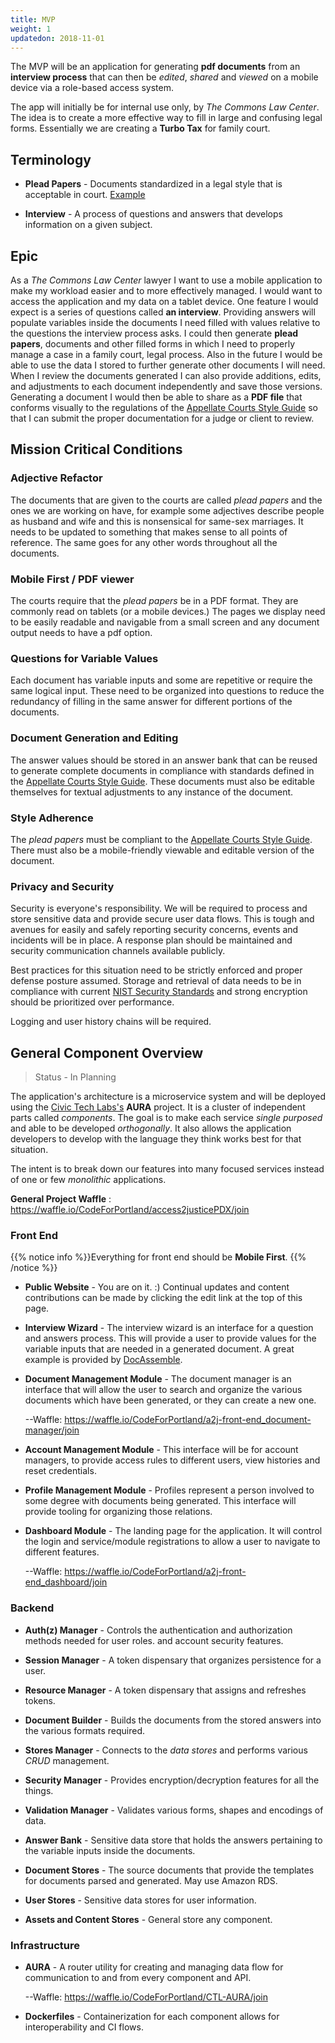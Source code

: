 ```yaml
---
title: MVP
weight: 1
updatedon: 2018-11-01
---
```


The MVP will be an application for generating **pdf documents** from an **interview process** that can then be *edited*, *shared* and *viewed* on a mobile device via a role-based access system.

The app will initially be for internal use only, by *The Commons Law Center*. The idea is to create a more effective way to fill in large and confusing legal forms.
Essentially we are creating a **Turbo Tax** for family court. 

## Terminology

- **Plead Papers** - Documents standardized in a legal style that is acceptable in court. [Example](https://drive.google.com/file/d/0B84afZwP6zYZR0JqVE5RaFBNZDFPMDFHdG03V2JkQi1Hbjhz/view?usp=sharing)

- **Interview** - A process of questions and answers that develops information on a given subject. 


## Epic

As a *The Commons Law Center* lawyer I want to use a mobile application to make my workload easier and to more effectively managed. I would want to access the application and my data on a tablet device. 
One feature I would expect is a series of questions called **an interview**. Providing answers will populate variables inside the documents I need filled with values relative to the questions the interview process asks.
I could then generate **plead papers**, documents and other filled forms in which I need to properly manage a case in a family court, legal process. 
Also in the future I would be able to use the data I stored to further generate other documents I will need. When I review the documents generated I can also provide additions, edits, and adjustments to each document independently and save those versions. 
Generating a document I would then be able to share as a **PDF file** that conforms visually to the regulations of the 
[Appellate Courts Style Guide](https://www.courts.oregon.gov/publications/Documents/UpdatedStyleManual2002.pdf) so that I can submit the proper documentation for a judge  or client to review.

## Mission Critical Conditions

### Adjective Refactor

The documents that are given to the courts are called *plead papers* and the ones we are working on have, for example some adjectives describe people as husband and wife and this is nonsensical for same-sex marriages. 
It needs to be updated to something that makes sense to all points of reference.
The same goes for any other words throughout all the documents.

### Mobile First / PDF viewer
    
The courts require that the *plead papers* be in a PDF format. They are commonly read on tablets (or a mobile devices.) 
The pages we display need to be easily readable and navigable from a small screen and any document output needs to have a pdf option.


### Questions for Variable Values
    
Each document has variable inputs and some are repetitive or require the same logical input. 
These need to be organized into questions to reduce the redundancy of filling in the same answer for different portions of the documents.

### Document Generation and Editing
    
The answer values should be stored in an answer bank that can be reused to generate complete documents in compliance with standards defined in the
[Appellate Courts Style Guide](https://www.courts.oregon.gov/publications/Documents/UpdatedStyleManual2002.pdf). These documents must also
be editable themselves for textual adjustments to any instance of the document. 

### Style Adherence

The *plead papers* must be compliant to the [Appellate Courts Style Guide](https://www.courts.oregon.gov/publications/Documents/UpdatedStyleManual2002.pdf). 
There must also be a mobile-friendly viewable and editable version of the document.

### Privacy and Security

Security is everyone's responsibility. We will be required to process and store sensitive data and provide secure user data flows. 
This is tough and avenues for easily and safely reporting security concerns, events and incidents will be in place. 
A response plan should be maintained and security communication channels available publicly.  

Best practices for this situation need to be strictly enforced and proper defense posture assumed. Storage and retrieval of data needs to be in compliance with current 
[NIST Security Standards](https://www.nist.gov/cyberframework) and strong encryption should be prioritized over performance.  

Logging and user history chains will be required.

## General Component Overview

> Status - In Planning

The application's architecture is a microservice system and will be deployed using the [Civic Tech Labs's](https://www.codeforportland.org/CivicTechLab/) **AURA** project. It is a cluster of independent parts called *components*. 
The goal is to make each service *single purposed* and able to be developed *orthogonally*. 
It also allows the application developers to develop with the language they think works best for that situation. 

The intent is to break down our features into many focused services instead of one or few *monolithic* applications. 


**General Project Waffle** : https://waffle.io/CodeForPortland/access2justicePDX/join

### Front End

{{% notice info %}}Everything for front end should be **Mobile First**.
{{% /notice %}}

- **Public Website** - You are on it. :) Continual updates and content contributions can be made by clicking the edit link at the top of this page.  
    
- **Interview Wizard** - The interview wizard is an interface for a question and answers process. This will provide a user to provide values for the variable inputs that are needed in a generated document. A great example is provided by [DocAssemble](https://docassemble.org/demo.html).

- **Document Management Module** - The document manager is an interface that will allow the user to search and organize the various documents which have been generated, or they can create a new one.

  --Waffle: https://waffle.io/CodeForPortland/a2j-front-end_document-manager/join

- **Account Management Module** - This interface will be for account managers, to provide access rules to different users, view histories and reset credentials.

- **Profile Management Module** - Profiles represent a person involved to some degree with documents being generated. This interface will provide tooling for organizing those relations.

- **Dashboard Module** - The landing page for the application. It will control the login and service/module registrations to allow a user to navigate to different features.

    --Waffle: https://waffle.io/CodeForPortland/a2j-front-end_dashboard/join
### Backend

- **Auth(z) Manager** - Controls the authentication and authorization methods needed for user roles. and account security features.

- **Session Manager** - A token dispensary that organizes persistence for a user.

- **Resource Manager** - A token dispensary that assigns and refreshes tokens.

- **Document Builder** - Builds the documents from the stored answers into the various formats required.

- **Stores Manager** - Connects to the *data stores* and performs various *CRUD* management.

- **Security Manager** - Provides encryption/decryption features for all the things.

- **Validation Manager** - Validates various forms, shapes and encodings of data.

- **Answer Bank** - Sensitive data store that holds the answers pertaining to the variable inputs inside the documents.

- **Document Stores** - The source documents that provide the templates for documents parsed and generated. May use Amazon RDS. 

- **User Stores** - Sensitive data stores for user information.

- **Assets and Content Stores** - General store any component.


### Infrastructure

- **AURA** - A router utility for creating and managing data flow for communication to and from every component and API. 

    --Waffle: https://waffle.io/CodeForPortland/CTL-AURA/join 

- **Dockerfiles** - Containerization for each component allows for interoperability and CI flows.
